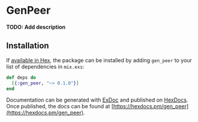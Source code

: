 # GenPeer

**TODO: Add description**

## Installation

If [available in Hex](https://hex.pm/docs/publish), the package can be installed
by adding `gen_peer` to your list of dependencies in `mix.exs`:

```elixir
def deps do
  [{:gen_peer, "~> 0.1.0"}]
end
```

Documentation can be generated with [ExDoc](https://github.com/elixir-lang/ex_doc)
and published on [HexDocs](https://hexdocs.pm). Once published, the docs can
be found at [https://hexdocs.pm/gen_peer](https://hexdocs.pm/gen_peer).


